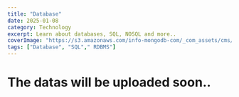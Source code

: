 ```yaml
---
title: "Database"
date: 2025-01-08
category: Technology
excerpt: Learn about databases, SQL, NOSQL and more..
coverImage: "https://s3.amazonaws.com/info-mongodb-com/_com_assets/cms/kuzt9r42or1fxvlq2-Meta_Generic.png"
tags: ["Database", "SQL"," RDBMS"]
---
```


# The datas will be uploaded soon..